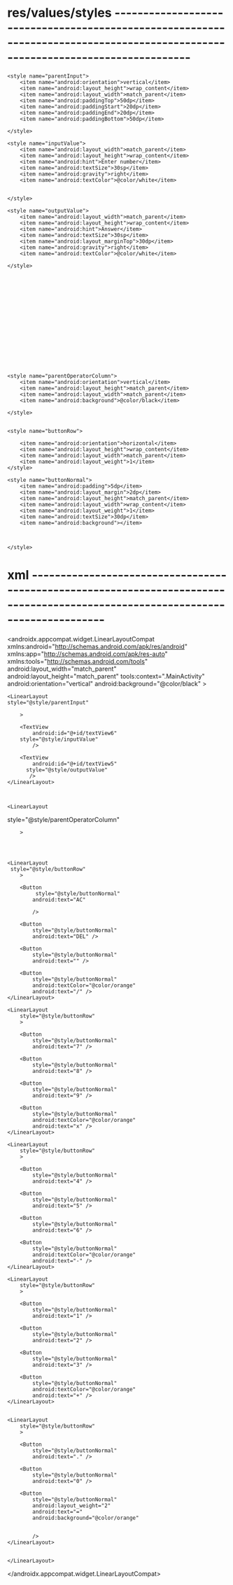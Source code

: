 # res/values/styles -------------------------------------------------------------------------------------------------------------------------------


<?xml version="1.0" encoding="utf-8" ?>

<resources>

    <style name="parentInput">
        <item name="android:orientation">vertical</item>
        <item name="android:layout_height">wrap_content</item>
        <item name="android:layout_width">match_parent</item>
        <item name="android:paddingTop">50dp</item>
        <item name="android:paddingStart">20dp</item>
        <item name="android:paddingEnd">20dp</item>
        <item name="android:paddingBottom">50dp</item>

    </style>

    <style name="inputValue">
        <item name="android:layout_width">match_parent</item>
        <item name="android:layout_height">wrap_content</item>
        <item name="android:hint">Enter number</item>
        <item name="android:textSize">30sp</item>
        <item name="android:gravity">right</item>
        <item name="android:textColor">@color/white</item>


    </style>

    <style name="outputValue">
        <item name="android:layout_width">match_parent</item>
        <item name="android:layout_height">wrap_content</item>
        <item name="android:hint">Answer</item>
        <item name="android:textSize">30sp</item>
        <item name="android:layout_marginTop">30dp</item>
        <item name="android:gravity">right</item>
        <item name="android:textColor">@color/white</item>

    </style>

















    <style name="parentOperatorColumn">
        <item name="android:orientation">vertical</item>
        <item name="android:layout_height">match_parent</item>
        <item name="android:layout_width">match_parent</item>
        <item name="android:background">@color/black</item>

    </style>


    <style name="buttonRow">

        <item name="android:orientation">horizontal</item>
        <item name="android:layout_height">wrap_content</item>
        <item name="android:layout_width">match_parent</item>
        <item name="android:layout_weight">1</item>
    </style>

    <style name="buttonNormal">
        <item name="android:padding">5dp</item>
        <item name="android:layout_margin">2dp</item>
        <item name="android:layout_height">match_parent</item>
        <item name="android:layout_width">wrap_content</item>
        <item name="android:layout_weight">1</item>
        <item name="android:textSize">30dp</item>
        <item name="android:background"></item>



    </style>




</resources>







































# xml   -------------------------------------------------------------------------------------------------------------------------------


<?xml version="1.0" encoding="utf-8"?>
<androidx.appcompat.widget.LinearLayoutCompat xmlns:android="http://schemas.android.com/apk/res/android"
    xmlns:app="http://schemas.android.com/apk/res-auto"
    xmlns:tools="http://schemas.android.com/tools"
    android:layout_width="match_parent"
    android:layout_height="match_parent"
    tools:context=".MainActivity"
    android:orientation="vertical"
    android:background="@color/black"
    >



    <LinearLayout
    style="@style/parentInput"

        >

        <TextView
            android:id="@+id/textView6"
        style="@style/inputValue"
            />

        <TextView
            android:id="@+id/textView5"
          style="@style/outputValue"
           />
    </LinearLayout>



    <LinearLayout
   style="@style/parentOperatorColumn"

        >




    <LinearLayout
     style="@style/buttonRow"
        >

        <Button
             style="@style/buttonNormal"
            android:text="AC"

            />

        <Button
            style="@style/buttonNormal"
            android:text="DEL" />

        <Button
            style="@style/buttonNormal"
            android:text="" />

        <Button
            style="@style/buttonNormal"
            android:textColor="@color/orange"
            android:text="/" />
    </LinearLayout>

    <LinearLayout
        style="@style/buttonRow"
        >

        <Button
            style="@style/buttonNormal"
            android:text="7" />

        <Button
            style="@style/buttonNormal"
            android:text="8" />

        <Button
            style="@style/buttonNormal"
            android:text="9" />

        <Button
            style="@style/buttonNormal"
            android:textColor="@color/orange"
            android:text="x" />
    </LinearLayout>

    <LinearLayout
        style="@style/buttonRow"
        >

        <Button
            style="@style/buttonNormal"
            android:text="4" />

        <Button
            style="@style/buttonNormal"
            android:text="5" />

        <Button
            style="@style/buttonNormal"
            android:text="6" />

        <Button
            style="@style/buttonNormal"
            android:textColor="@color/orange"
            android:text="-" />
    </LinearLayout>

    <LinearLayout
        style="@style/buttonRow"
        >

        <Button
            style="@style/buttonNormal"
            android:text="1" />

        <Button
            style="@style/buttonNormal"
            android:text="2" />

        <Button
            style="@style/buttonNormal"
            android:text="3" />

        <Button
            style="@style/buttonNormal"
            android:textColor="@color/orange"
            android:text="+" />
    </LinearLayout>


    <LinearLayout
        style="@style/buttonRow"
        >

        <Button
            style="@style/buttonNormal"
            android:text="." />

        <Button
            style="@style/buttonNormal"
            android:text="0" />

<!--        <Button-->
<!--            style="@style/buttonNormal"-->
<!--            android:text="a" />-->

        <Button
            style="@style/buttonNormal"
            android:layout_weight="2"
            android:text="="
            android:background="@color/orange"


            />
    </LinearLayout>


    </LinearLayout>






</androidx.appcompat.widget.LinearLayoutCompat>












